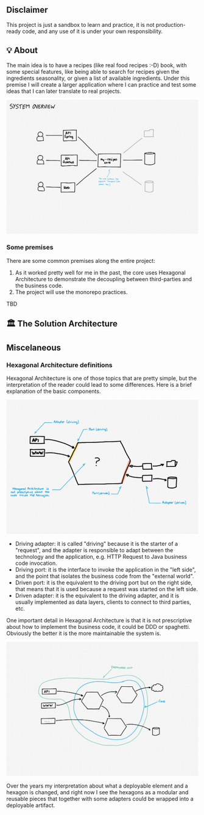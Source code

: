 ## Disclaimer

This project is just a sandbox to learn and practice, it is not production-ready code, and any use of it is under your own responsibility.

## :bulb: About

The main idea is to have a recipes (like real food recipes :-D) book, with some special features, like being able to search for recipes given the ingredients seasonality, or given a list of available ingredients. Under this premise I will create a larger application where I can practice and test some ideas that I can later translate to real projects.

![General architecture diagram](./docs/assets/general-diagram.png)

### Some premises

There are some common premises along the entire project:

1. As it worked pretty well for me in the past, the core uses Hexagonal Architecture to demonstrate the decoupling between third-parties and the business code.
2. The project will use the monorepo practices.

TBD

## :classical_building: The Solution Architecture

## Miscelaneous

### Hexagonal Architecture definitions

Hexagonal Architecture is one of those topics that are pretty simple, but the interpretation of the reader could lead to some differences. Here is a brief explanation of the basic components.

![Hexagonal Architecture definitions](./docs/assets/hexagonal-architecture-definitions.png)

* Driving adapter: it is called "driving" because it is the starter of a "request", and the adapter is responsible to adapt between the technology and the application, e.g. HTTP Request to Java business code invocation.
* Driving port: it is the interface to invoke the application in the "left side", and the point that isolates the business code from the "external world".
* Driven port: it is the equivalent to the driving port but on the right side, that means that it is used because a request was started on the left side.
* Driven adapter: it is the equivalent to the driving adapter, and it is usually implemented as data layers, clients to connect to third parties, etc.

One important detail in Hexagonal Architecture is that it is not prescriptive about how to implement the business code, it could be DDD or spaghetti. Obviously the better it is the more maintainable the system is.

![Hexagonal Architecture composition](./docs/assets/hexagonal-architecture-composition.png)

Over the years my interpretation about what a deployable element and a hexagon is changed, and right now I see the hexagons as a modular and reusable pieces that together with some adapters could be wrapped into a deployable artifact.
